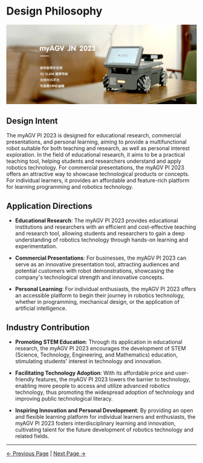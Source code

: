 # Design Philosophy

<img src="../resources/1-ProductIntroduction/README/JN-main.png " width="800" height="auto" />

## Design Intent

The myAGV PI 2023 is designed for educational research, commercial presentations, and personal learning, aiming to provide a multifunctional robot suitable for both teaching and research, as well as personal interest exploration. In the field of educational research, it aims to be a practical teaching tool, helping students and researchers understand and apply robotics technology. For commercial presentations, the myAGV PI 2023 offers an attractive way to showcase technological products or concepts. For individual learners, it provides an affordable and feature-rich platform for learning programming and robotics technology.

## Application Directions

- **Educational Research**: The myAGV PI 2023 provides educational institutions and researchers with an efficient and cost-effective teaching and research tool, allowing students and researchers to gain a deep understanding of robotics technology through hands-on learning and experimentation.

- **Commercial Presentations**: For businesses, the myAGV PI 2023 can serve as an innovative presentation tool, attracting audiences and potential customers with robot demonstrations, showcasing the company's technological strength and innovative concepts.

- **Personal Learning**: For individual enthusiasts, the myAGV PI 2023 offers an accessible platform to begin their journey in robotics technology, whether in programming, mechanical design, or the application of artificial intelligence.

## Industry Contribution

- **Promoting STEM Education**: Through its application in educational research, the myAGV PI 2023 encourages the development of STEM (Science, Technology, Engineering, and Mathematics) education, stimulating students' interest in technology and innovation.

- **Facilitating Technology Adoption**: With its affordable price and user-friendly features, the myAGV PI 2023 lowers the barrier to technology, enabling more people to access and utilize advanced robotics technology, thus promoting the widespread adoption of technology and improving public technological literacy.

- **Inspiring Innovation and Personal Development**: By providing an open and flexible learning platform for individual learners and enthusiasts, the myAGV PI 2023 fosters interdisciplinary learning and innovation, cultivating talent for the future development of robotics technology and related fields.

---

 [← Previous Page](README.md#chapter-summary) | [Next Page →](1.2-SuitableUsers.md)